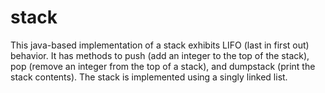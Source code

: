 # stack
This java-based implementation of a stack exhibits LIFO (last in first out) behavior. It has methods to push (add an integer to the top of the stack), pop (remove an integer from the top of a stack), and dumpstack (print the stack contents). The stack is implemented using a singly linked list. 
